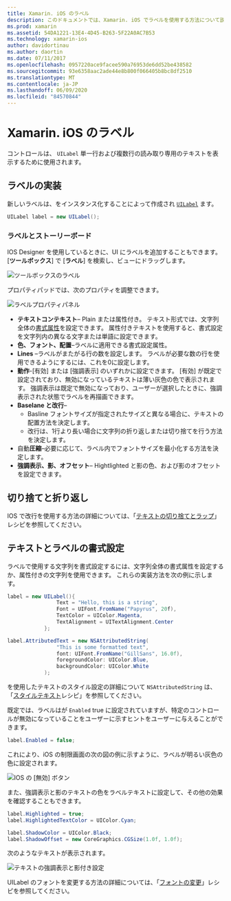 ```yaml
---
title: Xamarin. iOS のラベル
description: このドキュメントでは、Xamarin. iOS でラベルを使用する方法について説明します。 プログラムによって、また iOS Designer を使用してラベルを作成する方法について説明します。
ms.prod: xamarin
ms.assetid: 54DA1221-13E4-4D45-B263-5F22A0AC7B53
ms.technology: xamarin-ios
author: davidortinau
ms.author: daortin
ms.date: 07/11/2017
ms.openlocfilehash: 0957220ace9facee590a76953de6dd52be438582
ms.sourcegitcommit: 93e6358aac2ade44e8b800f066405b8bc8df2510
ms.translationtype: MT
ms.contentlocale: ja-JP
ms.lasthandoff: 06/09/2020
ms.locfileid: "84570844"
---
```

# <a name="labels-in-xamarinios"></a>Xamarin. iOS のラベル

コントロールは、 `UILabel` 単一行および複数行の読み取り専用のテキストを表示するために使用されます。

## <a name="implementing-a-label"></a>ラベルの実装

新しいラベルは、をインスタンス化することによって作成され [`UILabel`](xref:UIKit.UILabel) ます。

```csharp
UILabel label = new UILabel();
```

### <a name="labels-and-storyboards"></a>ラベルとストーリーボード

IOS Designer を使用しているときに、UI にラベルを追加することもできます。 [**ツールボックス**] で [**ラベル**] を検索し、ビューにドラッグします。

![ツールボックスのラベル](labels-images/image3.png)

プロパティパッドでは、次のプロパティを調整できます。

![ラベルプロパティパネル](labels-images/image2.png)

- **テキストコンテキスト**– Plain または属性付き。 テキスト形式では、文字列全体の[書式属性](#Formatting_Text_and_Label)を設定できます。 属性付きテキストを使用すると、書式設定を文字列内の異なる文字または単語に設定できます。
- **色、フォント、配置**–ラベルに適用できる書式設定属性。
- **Lines** –ラベルがまたがる行の数を設定します。 ラベルが必要な数の行を使用できるようにするには、これを0に設定します。
- **動作**-[有効] または [強調表示] のいずれかに設定できます。 [有効] が既定で設定されており、無効になっているテキストは薄い灰色の色で表示されます。 強調表示は既定で無効になっており、ユーザーが選択したときに、強調表示された状態でラベルを再描画できます。
- **Baselane と改行**–
  - Basline フォントサイズが指定されたサイズと異なる場合に、テキストの配置方法を決定します。
  - 改行は、1行より長い場合に文字列の折り返しまたは切り捨てを行う方法を決定します。
- 自動**圧縮**–必要に応じて、ラベル内でフォントサイズを最小化する方法を決定します。
- **強調表示、影、オフセット**– Hightlighted と影の色、および影のオフセットを設定できます。

## <a name="truncating-and-wrapping"></a>切り捨てと折り返し

IOS で改行を使用する方法の詳細については、「[テキストの切り捨てとラップ](https://github.com/xamarin/recipes/tree/master/Recipes/ios/standard_controls/labels/uilabel-truncate-wrap-text)」レシピを参照してください。

<a name="Formatting_Text_and_Label"></a>

## <a name="formatting-text-and-label"></a>テキストとラベルの書式設定

ラベルで使用する文字列を書式設定するには、文字列全体の書式属性を設定するか、属性付きの文字列を使用できます。 これらの実装方法を次の例に示します。

```csharp
label = new UILabel(){
                Text = "Hello, this is a string",
                Font = UIFont.FromName("Papyrus", 20f),
                TextColor = UIColor.Magenta,
                TextAlignment = UITextAlignment.Center
            };
```

```csharp
label.AttributedText = new NSAttributedString(
                "This is some formatted text",
                font: UIFont.FromName("GillSans", 16.0f),
                foregroundColor: UIColor.Blue,
                backgroundColor: UIColor.White
            );
```

を使用したテキストのスタイル設定の詳細について `NSAttributedString` は、「[スタイルテキスト](https://github.com/xamarin/recipes/tree/master/Recipes/ios/standard_controls/text_field/style_text)レシピ」を参照してください。

既定では、ラベルはが `Enabled` true に設定されていますが、特定のコントロールが無効になっていることをユーザーに示すヒントをユーザーに与えることができます。

```csharp
label.Enabled = false;
```

これにより、iOS の制限画面の次の図の例に示すように、ラベルが明るい灰色の色に設定されます。

![IOS の [無効] ボタン](labels-images/image1.png)

また、強調表示と影のテキストの色をラベルテキストに設定して、その他の効果を確認することもできます。

```csharp
label.Highlighted = true;
label.HighlightedTextColor = UIColor.Cyan;

label.ShadowColor = UIColor.Black;
label.ShadowOffset = new CoreGraphics.CGSize(1.0f, 1.0f);
```

次のようなテキストが表示されます。

![テキストの強調表示と影付き設定](labels-images/image4.png)

UILabel のフォントを変更する方法の詳細については、「[フォントの変更](https://github.com/xamarin/recipes/tree/master/Recipes/ios/standard_controls/labels/change_the_font)」レシピを参照してください。

